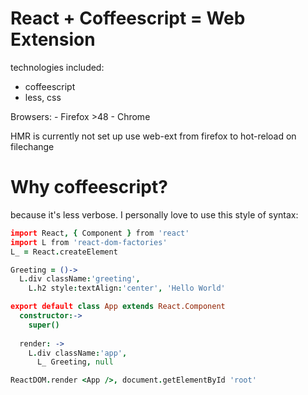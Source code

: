 # React + Coffeescript = Web Extension

technologies included:

 - coffeescript
 - less, css



Browsers:
    - Firefox >48
    - Chrome

HMR is currently not set up
use web-ext from firefox to hot-reload on filechange


# Why coffeescript?

because it's less verbose. I personally love to use this style of syntax:

```coffeescript
import React, { Component } from 'react'
import L from 'react-dom-factories'
L_ = React.createElement

Greeting = ()->
  L.div className:'greeting',
	L.h2 style:textAlign:'center', 'Hello World'

export default class App extends React.Component
  constructor:->
    super()
     
  render: ->
    L.div className:'app',
      L_ Greeting, null

ReactDOM.render <App />, document.getElementById 'root'

```
